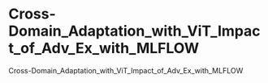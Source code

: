# Cross-Domain_Adaptation_with_ViT_Impact_of_Adv_Ex_with_MLFLOW
Cross-Domain_Adaptation_with_ViT_Impact_of_Adv_Ex_with_MLFLOW
